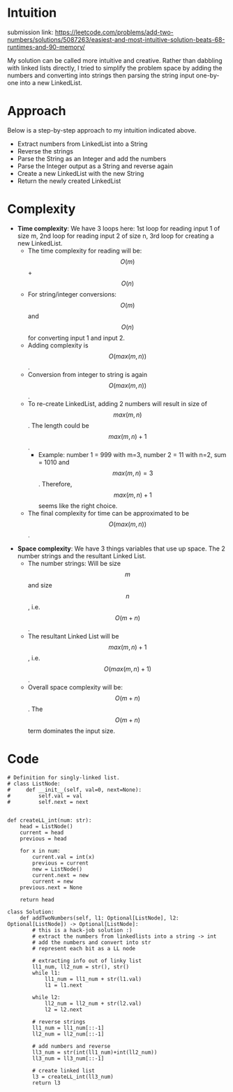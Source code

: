 # Intuition
submission link: https://leetcode.com/problems/add-two-numbers/solutions/5087263/easiest-and-most-intuitive-solution-beats-68-runtimes-and-90-memory/

<!-- Describe your first thoughts on how to solve this problem. -->
My solution can be called more intuitive and creative. Rather than dabbling with linked lists directly, I tried to simplify the problem space by adding the numbers and converting into strings then parsing the string input one-by-one into a new LinkedList.

# Approach
<!-- Describe your approach to solving the problem. -->
Below is a step-by-step approach to my intuition indicated above.

- Extract numbers from LinkedList into a String
- Reverse the strings
- Parse the String as an Integer and add the numbers
- Parse the Integer output as a String and reverse again
- Create a new LinkedList with the new String
- Return the newly created LinkedList

# Complexity
<!-- Add your time complexity here, e.g. $$O(n)$$ -->
* **Time complexity**: We have 3 loops here: 1st loop for reading input 1 of size m, 2nd loop for reading input 2 of size n, 3rd loop for creating a new LinkedList.
    - The time complexity for reading will be: $$O(m)$$ + $$O(n)$$
    - For string/integer conversions: $$O(m)$$ and $$O(n)$$ for converting input 1 and input 2.
    - Adding complexity is $$O(max(m,n))$$.
    - Conversion from integer to string is again $$O(max(m,n))$$.
    - To re-create LinkedList, adding 2 numbers will result in size of $$max(m,n)$$. The length could be $$max(m,n)+1$$.
        - Example: number 1 = 999 with m=3, number 2 = 11 with n=2, sum = 1010 and $$max(m,n)=3$$. Therefore, $$max(m,n)+1$$ seems like the right choice.
    - The final complexity for time can be approximated to be $$O(max(m,n))$$.

<!-- Add your space complexity here, e.g. $$O(n)$$ -->
* **Space complexity**: We have 3 things variables that use up space. The 2 number strings and the resultant Linked List.
    - The number strings: Will be size $$m$$ and size $$n$$, i.e. $$O(m+n)$$.
    - The resultant Linked List will be $$max(m,n)+1$$, i.e. $$O(max(m,n)+1)$$.
    - Overall space complexity will be: $$O(m+n)$$. The $$O(m+n)$$ term dominates the input size.

# Code
```
# Definition for singly-linked list.
# class ListNode:
#     def __init__(self, val=0, next=None):
#         self.val = val
#         self.next = next


def createLL_int(num: str):
    head = ListNode()
    current = head
    previous = head

    for x in num:
        current.val = int(x)
        previous = current
        new = ListNode()
        current.next = new
        current = new
    previous.next = None
    
    return head

class Solution:
    def addTwoNumbers(self, l1: Optional[ListNode], l2: Optional[ListNode]) -> Optional[ListNode]:
        # this is a hack-job solution :)
        # extract the numbers from linkedlists into a string -> int
        # add the numbers and convert into str
        # represent each bit as a LL node

        # extracting info out of linky list
        ll1_num, ll2_num = str(), str()
        while l1:
            ll1_num = ll1_num + str(l1.val)
            l1 = l1.next

        while l2:
            ll2_num = ll2_num + str(l2.val)
            l2 = l2.next
        
        # reverse strings
        ll1_num = ll1_num[::-1]
        ll2_num = ll2_num[::-1]
        
        # add numbers and reverse
        ll3_num = str(int(ll1_num)+int(ll2_num))
        ll3_num = ll3_num[::-1]
        
        # create linked list
        l3 = createLL_int(ll3_num)
        return l3